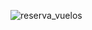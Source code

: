 ![reserva_vuelos](https://github.com/edumel20/Diagrama_Comportamientos/assets/145054591/84c8b91f-22ce-4118-a734-1afd91b4b59f)
